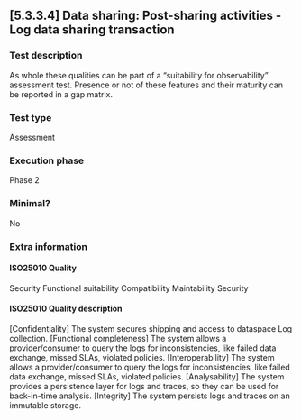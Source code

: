 
## [5.3.3.4] Data sharing: Post-sharing activities - Log data sharing transaction 
 
### Test description
As whole these qualities can be part of a “suitability for observability” assessment test. Presence or not of these features and their maturity can be reported in a gap matrix.
 
### Test type
Assessment
 
### Execution phase
Phase 2
 
### Minimal?
No
 
### Extra information
#### ISO25010 Quality
Security
Functional suitability
Compatibility
Maintability
Security
#### ISO25010 Quality description
[Confidentiality] The system secures shipping and access to dataspace Log collection.
[Functional completeness] The system allows a provider/consumer to query the logs for inconsistencies, like failed data exchange, missed SLAs, violated policies.
[Interoperability] The system allows a provider/consumer to query the logs for inconsistencies, like failed data exchange, missed SLAs, violated policies.
[Analysability] The system provides a persistence layer for logs and traces, so they can be used for back-in-time analysis.
[Integrity] The system persists logs and traces on an immutable storage.
    
